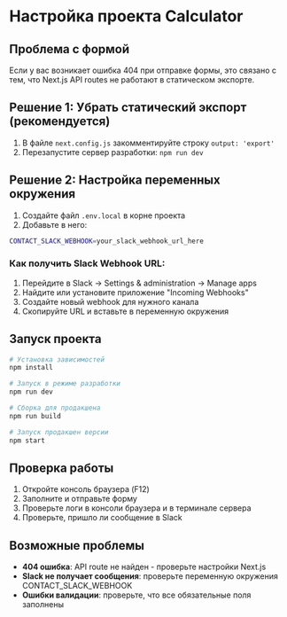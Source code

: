 # Настройка проекта Calculator

## Проблема с формой

Если у вас возникает ошибка 404 при отправке формы, это связано с тем, что Next.js API routes не работают в статическом экспорте.

## Решение 1: Убрать статический экспорт (рекомендуется)

1. В файле `next.config.js` закомментируйте строку `output: 'export'`
2. Перезапустите сервер разработки: `npm run dev`

## Решение 2: Настройка переменных окружения

1. Создайте файл `.env.local` в корне проекта
2. Добавьте в него:

```bash
CONTACT_SLACK_WEBHOOK=your_slack_webhook_url_here
```

### Как получить Slack Webhook URL:

1. Перейдите в Slack → Settings & administration → Manage apps
2. Найдите или установите приложение "Incoming Webhooks"
3. Создайте новый webhook для нужного канала
4. Скопируйте URL и вставьте в переменную окружения

## Запуск проекта

```bash
# Установка зависимостей
npm install

# Запуск в режиме разработки
npm run dev

# Сборка для продакшена
npm run build

# Запуск продакшен версии
npm start
```

## Проверка работы

1. Откройте консоль браузера (F12)
2. Заполните и отправьте форму
3. Проверьте логи в консоли браузера и в терминале сервера
4. Проверьте, пришло ли сообщение в Slack

## Возможные проблемы

- **404 ошибка**: API route не найден - проверьте настройки Next.js
- **Slack не получает сообщения**: проверьте переменную окружения CONTACT_SLACK_WEBHOOK
- **Ошибки валидации**: проверьте, что все обязательные поля заполнены
